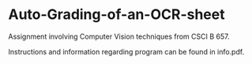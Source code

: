 # Auto-Grading-of-an-OCR-sheet
Assignment involving Computer Vision techniques from CSCI B 657.

Instructions and information regarding program can be found in info.pdf.
